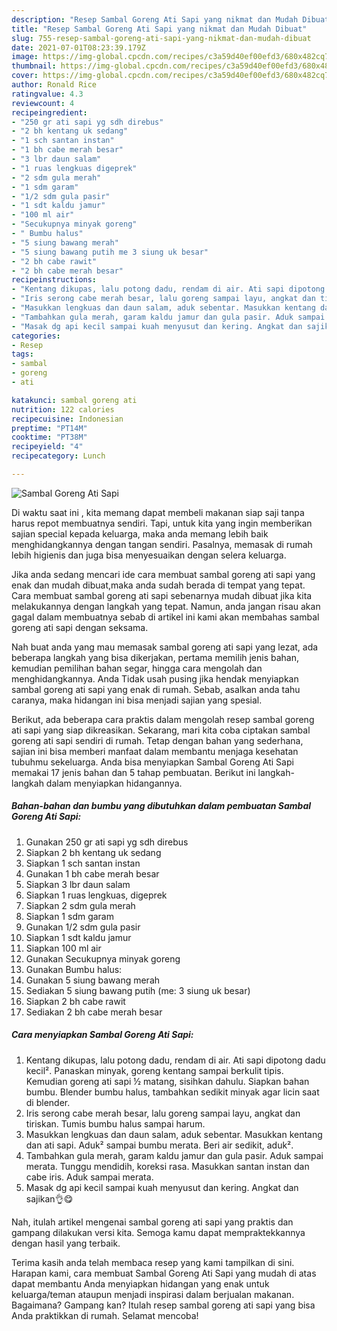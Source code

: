 ```yaml
---
description: "Resep Sambal Goreng Ati Sapi yang nikmat dan Mudah Dibuat"
title: "Resep Sambal Goreng Ati Sapi yang nikmat dan Mudah Dibuat"
slug: 755-resep-sambal-goreng-ati-sapi-yang-nikmat-dan-mudah-dibuat
date: 2021-07-01T08:23:39.179Z
image: https://img-global.cpcdn.com/recipes/c3a59d40ef00efd3/680x482cq70/sambal-goreng-ati-sapi-foto-resep-utama.jpg
thumbnail: https://img-global.cpcdn.com/recipes/c3a59d40ef00efd3/680x482cq70/sambal-goreng-ati-sapi-foto-resep-utama.jpg
cover: https://img-global.cpcdn.com/recipes/c3a59d40ef00efd3/680x482cq70/sambal-goreng-ati-sapi-foto-resep-utama.jpg
author: Ronald Rice
ratingvalue: 4.3
reviewcount: 4
recipeingredient:
- "250 gr ati sapi yg sdh direbus"
- "2 bh kentang uk sedang"
- "1 sch santan instan"
- "1 bh cabe merah besar"
- "3 lbr daun salam"
- "1 ruas lengkuas digeprek"
- "2 sdm gula merah"
- "1 sdm garam"
- "1/2 sdm gula pasir"
- "1 sdt kaldu jamur"
- "100 ml air"
- "Secukupnya minyak goreng"
- " Bumbu halus"
- "5 siung bawang merah"
- "5 siung bawang putih me 3 siung uk besar"
- "2 bh cabe rawit"
- "2 bh cabe merah besar"
recipeinstructions:
- "Kentang dikupas, lalu potong dadu, rendam di air. Ati sapi dipotong dadu kecil². Panaskan minyak, goreng kentang sampai berkulit tipis. Kemudian goreng ati sapi ½ matang, sisihkan dahulu. Siapkan bahan bumbu. Blender bumbu halus, tambahkan sedikit minyak agar licin saat di blender."
- "Iris serong cabe merah besar, lalu goreng sampai layu, angkat dan tiriskan. Tumis bumbu halus sampai harum."
- "Masukkan lengkuas dan daun salam, aduk sebentar. Masukkan kentang dan ati sapi. Aduk² sampai bumbu merata. Beri air sedikit, aduk²."
- "Tambahkan gula merah, garam kaldu jamur dan gula pasir. Aduk sampai merata. Tunggu mendidih, koreksi rasa. Masukkan santan instan dan cabe iris. Aduk sampai merata."
- "Masak dg api kecil sampai kuah menyusut dan kering. Angkat dan sajikan👌😋"
categories:
- Resep
tags:
- sambal
- goreng
- ati

katakunci: sambal goreng ati 
nutrition: 122 calories
recipecuisine: Indonesian
preptime: "PT14M"
cooktime: "PT38M"
recipeyield: "4"
recipecategory: Lunch

---
```



![Sambal Goreng Ati Sapi](https://img-global.cpcdn.com/recipes/c3a59d40ef00efd3/680x482cq70/sambal-goreng-ati-sapi-foto-resep-utama.jpg)

Di waktu  saat ini , kita memang dapat membeli makanan siap saji tanpa harus repot membuatnya sendiri. Tapi, untuk kita yang ingin memberikan sajian special kepada keluarga, maka anda memang lebih baik menghidangkannya dengan tangan sendiri. Pasalnya, memasak di rumah lebih higienis dan juga bisa menyesuaikan dengan selera keluarga.

Jika anda sedang mencari ide cara membuat sambal goreng ati sapi yang enak dan mudah dibuat,maka anda sudah berada di tempat yang tepat. Cara membuat sambal goreng ati sapi  sebenarnya mudah dibuat jika kita melakukannya dengan langkah yang tepat. Namun, anda jangan risau akan gagal dalam membuatnya 
sebab di artikel ini kami akan membahas sambal goreng ati sapi dengan seksama.  



Nah buat anda yang mau memasak sambal goreng ati sapi yang lezat, ada beberapa langkah yang bisa dikerjakan, pertama memilih jenis bahan, kemudian pemilihan bahan segar, hingga cara mengolah dan menghidangkannya. Anda Tidak usah pusing jika hendak menyiapkan sambal goreng ati sapi yang enak di rumah. Sebab, asalkan anda  tahu caranya, maka hidangan ini bisa menjadi sajian yang spesial.

Berikut, ada beberapa cara praktis  dalam mengolah resep sambal goreng ati sapi yang siap dikreasikan. Sekarang, mari kita coba ciptakan sambal goreng ati sapi sendiri di rumah. Tetap dengan bahan yang sederhana, sajian ini bisa memberi manfaat dalam membantu menjaga kesehatan tubuhmu sekeluarga. Anda bisa menyiapkan Sambal Goreng Ati Sapi memakai 17 jenis bahan dan 5 tahap pembuatan. Berikut ini langkah-langkah dalam menyiapkan hidangannya.

<!--inarticleads1-->

##### Bahan-bahan dan bumbu yang dibutuhkan dalam pembuatan Sambal Goreng Ati Sapi:

1. Gunakan 250 gr ati sapi yg sdh direbus
1. Siapkan 2 bh kentang uk sedang
1. Siapkan 1 sch santan instan
1. Gunakan 1 bh cabe merah besar
1. Siapkan 3 lbr daun salam
1. Siapkan 1 ruas lengkuas, digeprek
1. Siapkan 2 sdm gula merah
1. Siapkan 1 sdm garam
1. Gunakan 1/2 sdm gula pasir
1. Siapkan 1 sdt kaldu jamur
1. Siapkan 100 ml air
1. Gunakan Secukupnya minyak goreng
1. Gunakan  Bumbu halus:
1. Gunakan 5 siung bawang merah
1. Sediakan 5 siung bawang putih (me: 3 siung uk besar)
1. Siapkan 2 bh cabe rawit
1. Sediakan 2 bh cabe merah besar




<!--inarticleads2-->

##### Cara menyiapkan Sambal Goreng Ati Sapi:

1. Kentang dikupas, lalu potong dadu, rendam di air. Ati sapi dipotong dadu kecil². Panaskan minyak, goreng kentang sampai berkulit tipis. Kemudian goreng ati sapi ½ matang, sisihkan dahulu. Siapkan bahan bumbu. Blender bumbu halus, tambahkan sedikit minyak agar licin saat di blender.
1. Iris serong cabe merah besar, lalu goreng sampai layu, angkat dan tiriskan. Tumis bumbu halus sampai harum.
1. Masukkan lengkuas dan daun salam, aduk sebentar. Masukkan kentang dan ati sapi. Aduk² sampai bumbu merata. Beri air sedikit, aduk².
1. Tambahkan gula merah, garam kaldu jamur dan gula pasir. Aduk sampai merata. Tunggu mendidih, koreksi rasa. Masukkan santan instan dan cabe iris. Aduk sampai merata.
1. Masak dg api kecil sampai kuah menyusut dan kering. Angkat dan sajikan👌😋




Nah, itulah artikel mengenai  sambal goreng ati sapi  yang praktis dan gampang dilakukan versi kita. Semoga kamu dapat mempraktekkannya dengan hasil yang terbaik. 

Terima kasih anda telah membaca resep yang kami tampilkan di sini. Harapan kami, cara membuat  Sambal Goreng Ati Sapi yang mudah di atas dapat membantu Anda menyiapkan hidangan yang enak untuk keluarga/teman ataupun menjadi inspirasi dalam berjualan makanan. Bagaimana? Gampang kan? Itulah resep sambal goreng ati sapi yang bisa Anda praktikkan di rumah. Selamat mencoba!

